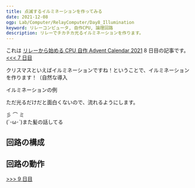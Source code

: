 ```yaml
---
title: 点滅するイルミネーションを作ってみる
date: 2021-12-08
ogp: Lab/Computer/RelayComputer/Day8_Illumination
keyword: リレーコンピュータ, 自作CPU, 論理回路
description: リレーでチカチカ光るイルミネーションを作ります。
---
```


これは [リレーから始める CPU 自作 Advent Calendar 2021](https://adventar.org/calendars/7052) 8 日目の記事です。[<<< 7 日目](../Day7_Clock/)

クリスマスといえばイルミネーションですね！ということで、イルミネーションを作ります！（自然な導入

イルミネーションの例

ただ光るだけだと面白くないので、流れるようにします。

彡 ⌒ ミ<br/>(´･ω･`)また髪の話してる

## 回路の構成

## 回路の動作

[>>> 9 日目](../Day9_ROM/)
